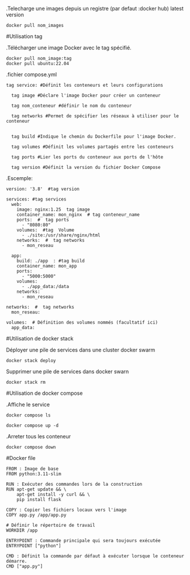 
.Telecharge une images depuis un registre (par defaut :docker hub) latest version
```
docker pull nom_images
```


#Utilisation tag

.Télécharger une image Docker avec le tag spécifié.
```
docker pull nom_image:tag
docker pull ubuntu:22.04
```
.fichier compose.yml
```
tag service: #Définit les conteneurs et leurs configurations
```
```
  tag image #Déclare l'image Docker pour créer un conteneur
```
```
  tag nom_conteneur #définir le nom du conteneur
```
```
  tag networks #Permet de spécifier les réseaux à utiliser pour le conteneur
```
```

  tag build #Indique le chemin du Dockerfile pour l'image Docker.
```
```
  tag volumes #Définit les volumes partagés entre les conteneurs
```
```
  tag ports #Lier les ports du conteneur aux ports de l'hôte
```
```
  tag version #Définit la version du fichier Docker Compose
```
.Escemple:
```
version: '3.8'  #tag version

services: #tag services
  web:
    image: nginx:1.25  tag image
    container_name: mon_nginx  # tag conteneur_name
    ports:  #  tag ports
      - "8080:80"
    volumes:  #tag  Volume
      - ./site:/usr/share/nginx/html
    networks:  #  tag networks
      - mon_reseau

  app:
    build: ./app  : #tag build
    container_name: mon_app
    ports:
      - "5000:5000"
    volumes:
      - ./app_data:/data
    networks:
      - mon_reseau

networks:  #  tag networks
  mon_reseau:

volumes:  # Définition des volumes nommés (facultatif ici)
  app_data:
```

#Utilisation de docker stack

Déployer une pile de services dans une cluster docker swarm
```
docker stack deploy
```
Supprimer une pile de services dans docker swarn
```
docker stack rm
```


#Utilisation de docker compose

.Affiche le service
```
docker compose ls
```
```
docker compose up -d
```
.Arreter tous les conteneur
```
docker compose down
```
#Docker file
```
FROM : Image de base
FROM python:3.11-slim

RUN : Exécuter des commandes lors de la construction
RUN apt-get update && \
    apt-get install -y curl && \
    pip install flask

COPY : Copier les fichiers locaux vers l'image
COPY app.py /app/app.py

# Définir le répertoire de travail
WORKDIR /app

ENTRYPOINT : Commande principale qui sera toujours exécutée
ENTRYPOINT ["python"]

CMD : Définit la commande par défaut à exécuter lorsque le conteneur démarre.
CMD ["app.py"]
```
